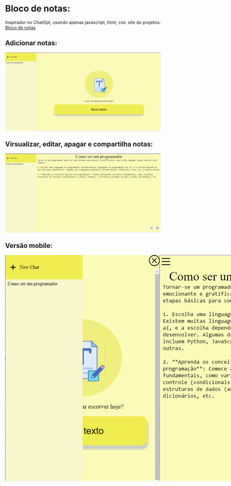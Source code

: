 # Bloco de notas:

Inspirador no ChatGpt, usando apenas javascript, html, css:
site do projetos: <a href="https://evanilsondejesus.github.io/bloco_de_nota/" target="_blank">Bloco de notas</a>
 


## Adicionar notas:
<img align="center" alt="adicionr nota" src="https://github.com/Evanilsondejesus/galeria/blob/main/img/bloco_de_nota.svg" />  

## Virsualizar, editar, apagar e compartilha notas:
<img align="center" alt="acao_bloco_de_nota" src="https://github.com/Evanilsondejesus/galeria/blob/main/img/edite_bloco_de_nota.svg" /> 

## Versão mobile:
<div style="display: flex;">
<img align="center" alt="versao_mobile" src="https://github.com/Evanilsondejesus/galeria/blob/main/img/bloco_de_notas_mobile.png" /> 
<img align="center" alt="versao_mobile" src="https://github.com/Evanilsondejesus/galeria/blob/main/img/bloco_nota_mobile_editar.png" /> 

  
</div>

